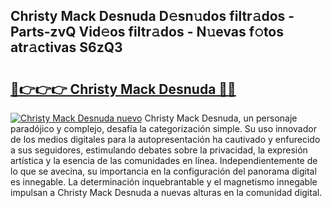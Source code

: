 ## Christy Mack Desnuda D𝚎sn𝚞dos filtr𝚊dos - Parts-zvQ Vid𝚎os filtr𝚊dos - N𝚞evas f𝚘tos atr𝚊ctivas S6zQ3

# <h2><a href="http://mbcr41n.tromn.icu/?c=Christy+Mack+Desnuda">🔗👉👉👉 Christy Mack Desnuda 🔗🔗</a></h2>

[![Christy Mack Desnuda nuevo](https://i.imgur.com/pEAQMta.gif)](http://mbcr41n.tromn.icu/?c=Christy+Mack+Desnuda)
Christy Mack Desnuda, un personaje paradójico y complejo, desafía la categorización simple. Su uso innovador de los medios digitales para la autopresentación ha cautivado y enfurecido a sus seguidores, estimulando debates sobre la privacidad, la expresión artística y la esencia de las comunidades en línea. Independientemente de lo que se avecina, su importancia en la configuración del panorama digital es innegable. La determinación inquebrantable y el magnetismo innegable impulsan a Christy Mack Desnuda a nuevas alturas en la comunidad digital.
